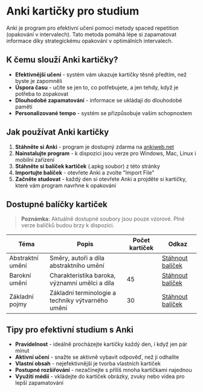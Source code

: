 # Anki kartičky pro studium

Anki je program pro efektivní učení pomocí metody spaced repetition (opakování v intervalech). Tato metoda pomáhá lépe si zapamatovat informace díky strategickému opakování v optimálních intervalech.

## K čemu slouží Anki kartičky?

- **Efektivnější učení** - systém vám ukazuje kartičky těsně předtím, než byste je zapomněli
- **Úspora času** - učíte se jen to, co potřebujete, a jen tehdy, když je potřeba to zopakovat
- **Dlouhodobé zapamatování** - informace se ukládají do dlouhodobé paměti
- **Personalizované tempo** - systém se přizpůsobuje vašim schopnostem

## Jak používat Anki kartičky

1. **Stáhněte si Anki** - program je dostupný zdarma na [ankiweb.net](https://apps.ankiweb.net/)
2. **Nainstalujte program** - k dispozici jsou verze pro Windows, Mac, Linux i mobilní zařízení
3. **Stáhněte si balíček kartiček** (.apkg soubor) z této stránky
4. **Importujte balíček** - otevřete Anki a zvolte "Import File"
5. **Začněte studovat** - každý den si otevřete Anki a projděte si kartičky, které vám program navrhne k opakování

## Dostupné balíčky kartiček

> **Poznámka:** Aktuálně dostupné soubory jsou pouze vzorové. Plné verze balíčků budou brzy k dispozici.

| Téma | Popis | Počet kartiček | Odkaz |
|------|-------|---------------|-------|
| Abstraktní umění | Směry, autoři a díla abstraktního umění | | [Stáhnout balíček](abstraktni_umeni.apkg) |
| Barokní umění | Charakteristika baroka, významní umělci a díla | 45 | [Stáhnout balíček](barokni_umeni.apkg) |
| Základní pojmy | Základní terminologie a techniky výtvarného umění | 30 | [Stáhnout balíček](zakladni_pojmy.apkg) |

## Tipy pro efektivní studium s Anki

- **Pravidelnost** - ideálně procházejte kartičky každý den, i když jen pár minut
- **Aktivní učení** - snažte se aktivně vybavit odpověď, než ji odhalíte
- **Vlastní obsah** - nejefektivnější je tvorba vlastních kartiček
- **Postupné rozšiřování** - nezačínejte s příliš mnoha kartičkami najednou
- **Využití médií** - vkládejte do kartiček obrázky, zvuky nebo videa pro lepší zapamatování
